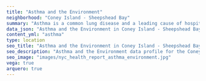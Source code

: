 ```yaml
---
title: "Asthma and the Environment"
neighborhood: "Coney Island - Sheepshead Bay"
summary: "Asthma is a common lung disease and a leading cause of hospitalizations for children under 15 years old. This report provides a summary of asthma indicators by neighborhood. It also describes housing and neighborhood characteristics that can make asthma worse."
data_json: "Asthma and the Environment in Coney Island - Sheepshead Bay"
content_yml: "asthma"
type: location
seo_title: "Asthma and the Environment in Coney Island - Sheepshead Bay"
seo_description: "Asthma and the Environment data profile for the Coney Island - Sheepshead Bay neighborhood of NYC."
seo_image: "images/nyc_health_report_asthma_environment.jpg"
vega: true
arquero: true
---
```

